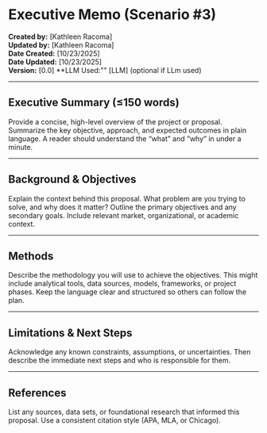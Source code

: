# Executive Memo (Scenario #3)

**Created by:** [Kathleen Racoma]  
**Updated by:** [Kathleen Racoma]  
**Date Created:** [10/23/2025]  
**Date Updated:** [10/23/2025]  
**Version:** [0.0]
**LLM Used:"" [LLM] (optional if LLm used)

---

## Executive Summary (≤150 words)
Provide a concise, high-level overview of the project or proposal. Summarize the key objective, approach, and expected outcomes in plain language. A reader should understand the “what” and “why” in under a minute.

---

## Background & Objectives
Explain the context behind this proposal. What problem are you trying to solve, and why does it matter? Outline the primary objectives and any secondary goals. Include relevant market, organizational, or academic context.

---

## Methods
Describe the methodology you will use to achieve the objectives. This might include analytical tools, data sources, models, frameworks, or project phases. Keep the language clear and structured so others can follow the plan.

---

## Limitations & Next Steps
Acknowledge any known constraints, assumptions, or uncertainties. Then describe the immediate next steps and who is responsible for them.

---

## References
List any sources, data sets, or foundational research that informed this proposal. Use a consistent citation style (APA, MLA, or Chicago).
